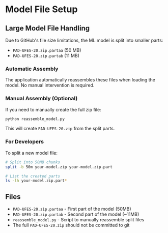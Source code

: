 # Model File Setup

## Large Model File Handling

Due to GitHub's file size limitations, the ML model is split into smaller parts:

- `PAD-UFES-20.zip.partaa` (50 MB)
- `PAD-UFES-20.zip.partab` (11 MB)

### Automatic Assembly
The application automatically reassembles these files when loading the model. No manual intervention is required.

### Manual Assembly (Optional)
If you need to manually create the full zip file:

```bash
python reassemble_model.py
```

This will create `PAD-UFES-20.zip` from the split parts.

### For Developers
To split a new model file:

```bash
# Split into 50MB chunks
split -b 50m your-model.zip your-model.zip.part

# List the created parts
ls -lh your-model.zip.part*
```

## Files
- `PAD-UFES-20.zip.partaa` - First part of the model (50MB)
- `PAD-UFES-20.zip.partab` - Second part of the model (~11MB)
- `reassemble_model.py` - Script to manually reassemble split files
- The full `PAD-UFES-20.zip` should not be committed to git